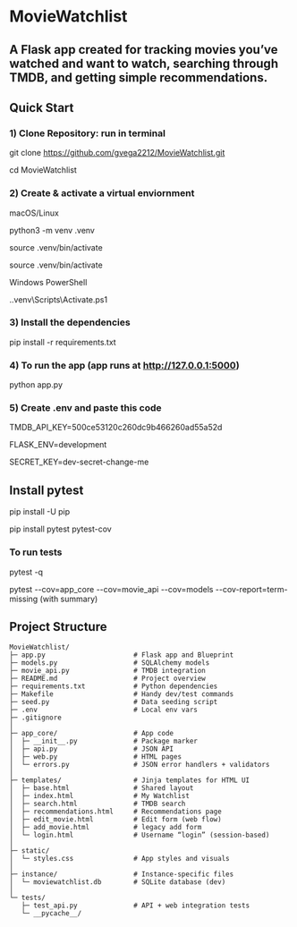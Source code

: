 # MovieWatchlist

A Flask app created for tracking movies you’ve watched and want to watch, searching through TMDB, and getting simple recommendations. 
---

## Quick Start

### 1) Clone Repository: run in terminal
git clone https://github.com/gvega2212/MovieWatchlist.git

cd MovieWatchlist


### 2) Create & activate a virtual enviornment
 macOS/Linux

python3 -m venv .venv

source .venv/bin/activate

source .venv/bin/activate

Windows PowerShell

.\.venv\Scripts\Activate.ps1

### 3) Install the dependencies
pip install -r requirements.txt



### 4) To run the app (app runs at http://127.0.0.1:5000)

python app.py


### 5) Create .env and paste this code

TMDB_API_KEY=500ce53120c260dc9b466260ad55a52d

FLASK_ENV=development

SECRET_KEY=dev-secret-change-me



## Install pytest
pip install -U pip

pip install pytest pytest-cov  

### To run tests
pytest -q

pytest --cov=app_core --cov=movie_api --cov=models --cov-report=term-missing (with summary)


## Project Structure

```text
MovieWatchlist/
├─ app.py                      # Flask app and Blueprint
├─ models.py                   # SQLAlchemy models 
├─ movie_api.py                # TMDB integration 
├─ README.md                   # Project overview
├─ requirements.txt            # Python dependencies
├─ Makefile                    # Handy dev/test commands 
├─ seed.py                     # Data seeding script 
├─ .env                        # Local env vars 
├─ .gitignore
│
├─ app_core/                   # App code 
│  ├─ __init__.py              # Package marker
│  ├─ api.py                   # JSON API 
│  ├─ web.py                   # HTML pages 
│  └─ errors.py                # JSON error handlers + validators 
│
├─ templates/                  # Jinja templates for HTML UI
│  ├─ base.html                # Shared layout 
│  ├─ index.html               # My Watchlist
│  ├─ search.html              # TMDB search 
│  ├─ recommendations.html     # Recommendations page
│  ├─ edit_movie.html          # Edit form (web flow)
│  ├─ add_movie.html           # legacy add form
│  └─ login.html               # Username “login” (session-based)
│
├─ static/
│  └─ styles.css               # App styles and visuals
│
├─ instance/                   # Instance-specific files
│  └─ moviewatchlist.db        # SQLite database (dev)
│
└─ tests/
   ├─ test_api.py              # API + web integration tests
   └─ __pycache__/            









